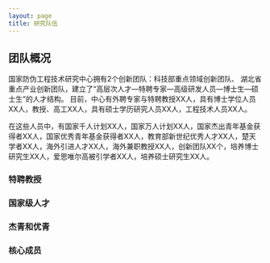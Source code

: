 ```yaml
---
layout: page
title: 研究队伍
---
```

<!--
 * @Author: Conghao Wong
 * @Date: 2023-03-08 19:13:03
 * @LastEditors: Conghao Wong
 * @LastEditTime: 2023-03-08 21:11:10
 * @Description: file content
 * @Github: https://cocoon2wong.github.io
 * Copyright 2023 Conghao Wong, All Rights Reserved.
-->

## 团队概况
<!-- 参看2018 年度ppt13页 -->

国家防伪工程技术研究中心拥有2个创新团队：科技部重点领域创新团队、 湖北省重点产业创新团队，建立了“高层次人才—特聘专家—高级研发人员—博士生—硕士生”的人才结构。
目前，中心有外聘专家与特聘教授XX人，具有博士学位人员XX人，教授、高工XX人，具有硕士学历研究人员XX人，工程技术人员XX人。

在这些人员中，有国家千人计划XX人，国家万人计划XX人，国家杰出青年基金获得者XX人，国家优秀青年基金获得者XX人，教育部新世纪优秀人才XX人，楚天学者XX人，海外引进人才XX人，海外兼职教授XX人，创新团队XX个，培养博士研究生XX人，爱思唯尔高被引学者XX人，培养硕士研究生XX人。

### 特聘教授

### 国家级人才

### 杰青和优青

### 核心成员
